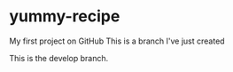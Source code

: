 # yummy-recipe
My first project on GitHub
This is a branch I've just created

This is the develop branch.
